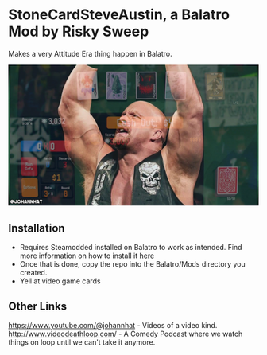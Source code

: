 # StoneCardSteveAustin, a Balatro Mod by Risky Sweep 

Makes a very Attitude Era thing happen in Balatro.

![Someone give this guy a beer](what.png)

## Installation

- Requires Steamodded installed on Balatro to work as intended. Find more information on how to install it [here](https://github.com/Steamodded/smods/wiki)
- Once that is done, copy the repo into the Balatro/Mods directory you created. 
- Yell at video game cards


## Other Links

https://www.youtube.com/@johannhat - Videos of a video kind.
http://www.videodeathloop.com/ - A Comedy Podcast where we watch things on loop until we can't take it anymore.